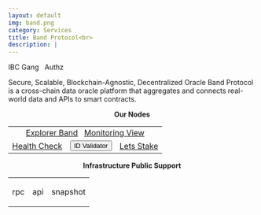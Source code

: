 ```yaml
---
layout: default
img: band.png
category: Services
title: Band Protocol<br>
description: |
---
```


<span  class="badge badge-primary" data-toggle="tooltip" data-html="true" title="<b>Band <=> Osmosis</b>">IBC Gang</span>
&nbsp;
<span  class="badge badge-primary" data-toggle="tooltip" data-html="true" title="<b>enabled</b>">Authz</span>



Secure, Scalable, Blockchain-Agnostic, Decentralized Oracle
Band Protocol is a cross-chain data oracle platform that aggregates and connects real-world data and APIs to smart contracts.


<p align="center"><b>Our Nodes </b></p>
<table class="table">
<tr>
   <td colspan=3 style="text-align: center" class="justify-content-center">
       <a href="https://www.cosmoscan.io/validator/bandvaloper13tf84rkc9yflru6kty4xj8jtkuzl6fd66f3q3z#reports" class="btn btn-success margin-top" target="_blank">Explorer Band</a>
       &nbsp;
         <a href="https://snapshots.raintank.io/dashboard/snapshot/NoeemgmKtfzaK5nn2CjPvIeUysQk5oU7" class="btn btn-success margin-top">Monitoring View</a> 
   </td>
</tr>
<tr>
   <td>
       <a href="https://health.roomit.xyz/status/band-protocol/" class="btn btn-info margin-top" target="_blank">Health Check</a>
   </td> 
   <td>
      <button onclick="clip_band_three()"  class="btn btn-warning margin-top">ID Validator</button>
      <input type="text" id="clip_band" value="bandvaloper13tf84rkc9yflru6kty4xj8jtkuzl6fd66f3q3z" hidden=true> 
   </td>
   <td>
      <a href="https://www.cosmoscan.io/validator/bandvaloper13tf84rkc9yflru6kty4xj8jtkuzl6fd66f3q3z#reports" class="btn btn-danger margin-top" target="_blank">Lets Stake</a>
   </td>
</tr>
</table>

<p align="center"><b>Infrastructure Public Support</b></p>
<table>
<tr>
   <td ><p class="badge badge-primary">rpc</p></td>
   <td ><p class="badge badge-primary">api</p></td>
   <td ><p class="badge badge-primary">snapshot</p></td>
</tr>
</table>